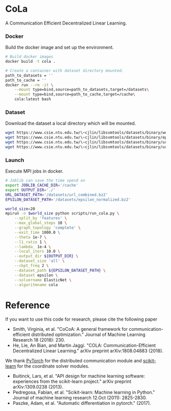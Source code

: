 # CoLa
A Communication Efficient Decentralized Linear Learning.

### Docker
Build the docker image and set up the environment.
```bash
# Build docker images
docker build -t cola .

# Create a container with dataset directory mounted.
path_to_datasets = ''
path_to_cache = ''
docker run --rm -it \
    --mount type=bind,source=path_to_datasets,target=/datasets\
    --mount type=bind,source=path_to_cache,target=/cache\
    cola:latest bash
```

### Dataset
Download the dataset a local directory which will be mounted.
```bash
wget https://www.csie.ntu.edu.tw/\~cjlin/libsvmtools/datasets/binary/webspam_wc_normalized_trigram.svm.bz2
wget https://www.csie.ntu.edu.tw/\~cjlin/libsvmtools/datasets/binary/epsilon_normalized.bz2
wget https://www.csie.ntu.edu.tw/\~cjlin/libsvmtools/datasets/binary/url_original.tar.bz2
wget https://www.csie.ntu.edu.tw/\~cjlin/libsvmtools/datasets/binary/url_combined.bz2
```

### Launch
Execute MPI jobs in docker.
```bash
# Joblib can save the time spend on 
export JOBLIB_CACHE_DIR='/cache'
export OUTPUT_DIR='./'
URL_DATASET_PATH='/datasets/url_combined.bz2'
EPSILON_DATASET_PATH='/datasets/epsilon_normalized.bz2'

world_size=20
mpirun -n $world_size python scripts/run_cola.py \
    --split_by 'features' \
    --max_global_steps 10 \
    --graph_topology 'complete' \
    --exit_time 1000.0 \
    --theta 1e-7 \
    --l1_ratio 1 \
    --lambda_ 1e-4 \
    --local_iters 10.0 \
    --output_dir ${OUTPUT_DIR} \
    --dataset_size 'all' \
    --ckpt_freq 2 \
    --dataset_path ${EPSILON_DATASET_PATH} \
    --dataset epsilon \
    --solvername ElasticNet \
    --algoritmname cola
```

# Reference
If you want to use this code for research, please cite the following paper

* Smith, Virginia, et al. "CoCoA: A general framework for communication-efficient distributed optimization." Journal of Machine Learning Research 18 (2018): 230.
* He, Lie, An Bian, and Martin Jaggi. "COLA: Communication-Efficient Decentralized Linear Learning." arXiv preprint arXiv:1808.04883 (2018).


We thank [PyTorch](https://pytorch.org/) for the distributed communication module and [scikit-learn](http://scikit-learn.org/stable/) for the coordinate solver modules.

* Buitinck, Lars, et al. "API design for machine learning software: experiences from the scikit-learn project." arXiv preprint arXiv:1309.0238 (2013).
* Pedregosa, Fabian, et al. "Scikit-learn: Machine learning in Python." Journal of machine learning research 12.Oct (2011): 2825-2830.
* Paszke, Adam, et al. "Automatic differentiation in pytorch." (2017).
